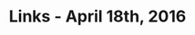 ---
title: Links - April 18th, 2016
layout: links
category: links
articles:
  - title: "How Burrowing Owls Lead To Vomiting Anarchists (Or SF’s Housing Crisis Explained)"
    author: Kim Mai Cutler
    source: TechCrunch
    url: http://techcrunch.com/2014/04/14/sf-housing/
    note: A deep dive into the history (and disaster) of the San Francisco housing crisis.
  - title: "In Cramped and Costly Bay Area, Cries to Build, Baby, Build"
    author: Conor Dougherty
    source: New York Times
    url: http://mobile.nytimes.com/2016/04/17/business/economy/san-francisco-housing-tech-boom-sf-barf.html
    note: "Politicians in the San Francisco Bay Area are getting pulled in every direction, this NYT article tries to explain some of the complexities involved. In a strange coincidence, this article came out roughly a week after I read Kim-Mai's article, linked above."
  - title: School Is To Submit
    author: Overcoming Bias
    source: Robin Hanson
    url: http://www.overcomingbias.com/2016/04/school-is-to-submit.html
  - title: Machine Learning Meets Economics
    author: Nicolas Kruchten
    source: Datacratic MLDB
    url: http://blog.mldb.ai/blog/posts/2016/01/ml-meets-economics/
  - title: "Growing a Nation Won't Always Grow Its Economy"
    author: Noah Smith
    source: Bloomberg View
    url: http://www.bloombergview.com/articles/2016-04-08/growing-a-nation-won-t-always-grow-its-economy
    note: When I tweeted at him asking for resources to understand the math behind this research, Noah recommended reading <a href="http://econweb.tamu.edu/tgronberg/pdf/Econ604.lecturenotes.Tiebout%20Models.pdf">this pdf</a>. To be honest, I haven't had time for it yet.
  - title: "Domino's: Pizza and Payments"
    author: Paul Price
    url: http://www.ifc0nfig.com/dominos-pizza-and-payments/
  - title: The Sacrificial Pancake
    author: Neal Sales-Griffin
    url: https://medium.com/@nealsales/the-sacrificial-pancake-8f82d7d7073e
    note: A great analogy that prompts us to get started, knowing that, most likely, we'll fail at first.
  - title: Cellmates
    source: Radiolab (Podcast)
    url: http://www.radiolab.org/story/cellmates/
    note: Recommended mostly for its first half, which talks about <a href="http://www.amazon.com/The-Vital-Question-Evolution-Origins/dp/0393088812">energy, evolution, and the origins of complex life.</a> Another book to add to the list.  
  - title: Richard Jones on Transhumanism
    source: EconTalk (Podcast)
    url: http://www.econtalk.org/archives/2016/04/richard_jones_o.html
---